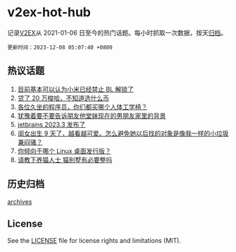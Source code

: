 # v2ex-hot-hub

 记录[V2EX](https://www.v2ex.com/)从 2021-01-06 日至今的热门话题。每小时抓取一次数据，按天[归档](archives)。

`更新时间：2023-12-08 05:07:40 +0800`

## 热议话题

1. [目前基本可以认为小米已经禁止 BL 解锁了](https://www.v2ex.com/t/998253)
1. [贷了 20 万梭哈，不知道选什么币](https://www.v2ex.com/t/998397)
1. [各位久坐的程序员，你们都买哪个人体工学椅？](https://www.v2ex.com/t/998251)
1. [犹豫着要不要告诉朋友他堂妹现在的男朋友家里的背景](https://www.v2ex.com/t/998257)
1. [jetbrains 2023.3 发布了](https://www.v2ex.com/t/998240)
1. [闺女出生 9 天了，越看越可爱。怎么避免她以后找的对象是像我一样的小垃圾兼闷骚？](https://www.v2ex.com/t/998429)
1. [你倾向于哪个 Linux 桌面发行版？](https://www.v2ex.com/t/998407)
1. [请教下养猫人士 猫别墅有必要整吗](https://www.v2ex.com/t/998287)

## 历史归档

[archives](archives)

## License

See the [LICENSE](LICENSE) file for license rights and limitations (MIT).
